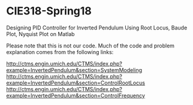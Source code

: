 # CIE318-Spring18
Designing PID Controller for Inverted Pendulum Using Root Locus, Baude Plot, Nyquist Plot on Matlab

Please note that this is not our code. Much of the code and problem explanation comes from the following links:

http://ctms.engin.umich.edu/CTMS/index.php?example=InvertedPendulum&section=SystemModeling
http://ctms.engin.umich.edu/CTMS/index.php?example=InvertedPendulum&section=ControlRootLocus
http://ctms.engin.umich.edu/CTMS/index.php?example=InvertedPendulum&section=ControlFrequency
